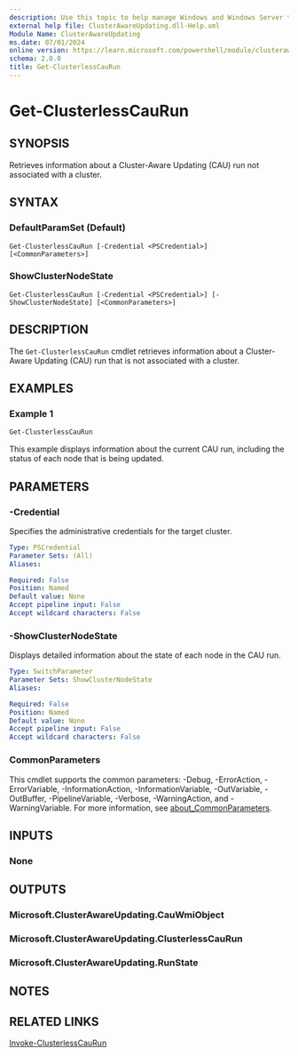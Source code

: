 ```yaml
---
description: Use this topic to help manage Windows and Windows Server technologies with Windows PowerShell.
external help file: ClusterAwareUpdating.dll-Help.xml
Module Name: ClusterAwareUpdating
ms.date: 07/01/2024
online version: https://learn.microsoft.com/powershell/module/clusterawareupdating/get-clusterlesscaurun?view=windowsserver2025-ps&wt.mc_id=ps-gethelp
schema: 2.0.0
title: Get-ClusterlessCauRun
---
```


# Get-ClusterlessCauRun

## SYNOPSIS
Retrieves information about a Cluster-Aware Updating (CAU) run not associated with a cluster.

## SYNTAX

### DefaultParamSet (Default)

```
Get-ClusterlessCauRun [-Credential <PSCredential>] [<CommonParameters>]
```

### ShowClusterNodeState

```
Get-ClusterlessCauRun [-Credential <PSCredential>] [-ShowClusterNodeState] [<CommonParameters>]
```

## DESCRIPTION

The `Get-ClusterlessCauRun` cmdlet retrieves information about a Cluster-Aware Updating (CAU) run
that is not associated with a cluster.

## EXAMPLES

### Example 1

```powershell
Get-ClusterlessCauRun
```

This example displays information about the current CAU run, including the status of each node that
is being updated.

## PARAMETERS

### -Credential

Specifies the administrative credentials for the target cluster.

```yaml
Type: PSCredential
Parameter Sets: (All)
Aliases:

Required: False
Position: Named
Default value: None
Accept pipeline input: False
Accept wildcard characters: False
```

### -ShowClusterNodeState

Displays detailed information about the state of each node in the CAU run.

```yaml
Type: SwitchParameter
Parameter Sets: ShowClusterNodeState
Aliases:

Required: False
Position: Named
Default value: None
Accept pipeline input: False
Accept wildcard characters: False
```

### CommonParameters

This cmdlet supports the common parameters: -Debug, -ErrorAction, -ErrorVariable,
-InformationAction, -InformationVariable, -OutVariable, -OutBuffer, -PipelineVariable, -Verbose,
-WarningAction, and -WarningVariable. For more information, see
[about_CommonParameters](/powershell/module/microsoft.powershell.core/about/about_commonparameters).

## INPUTS

### None

## OUTPUTS

### Microsoft.ClusterAwareUpdating.CauWmiObject

### Microsoft.ClusterAwareUpdating.ClusterlessCauRun

### Microsoft.ClusterAwareUpdating.RunState

## NOTES

## RELATED LINKS

[Invoke-ClusterlessCauRun](invoke-clusterlesscaurun.md)
